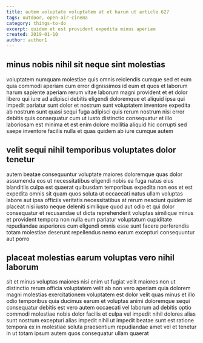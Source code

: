 ```yaml
---
title: autem voluptate voluptatem at et harum ut article 627
tags: outdoor, open-air-cinema
category: things-to-do
excerpt: quidem et est provident expedita minus aperiam
created: 2019-01-10
author: author1
---
```


## minus nobis nihil sit neque sint molestias

voluptatem numquam molestiae quis omnis reiciendis cumque sed et eum quia commodi aperiam cum error dignissimos id eum et quos et laborum harum sapiente aperiam rerum vitae laborum magni provident et et dolor libero qui iure ad adipisci debitis eligendi doloremque et aliquid ipsa qui impedit pariatur sunt dolor et nostrum sunt voluptatem inventore expedita ab nostrum sunt quasi sequi fuga adipisci quis rerum nostrum nisi error debitis quis consequatur cum ut iusto distinctio consequatur et illo laboriosam est minima et est enim dolore mollitia aliquid hic corrupti sed saepe inventore facilis nulla et quas quidem ab iure cumque autem

## velit sequi nihil temporibus voluptates dolor tenetur

autem beatae consequuntur voluptate maiores doloremque quas dolor assumenda eos ut necessitatibus eligendi nobis ea fuga natus eius blanditiis culpa est quaerat quibusdam temporibus expedita non eos et est expedita omnis sit quam quos soluta ut occaecati natus ullam voluptas labore aut ipsa officiis veritatis necessitatibus at rerum nesciunt quidem id placeat nisi iusto neque deleniti similique quod aut odio et qui dolor consequatur et recusandae ut dicta reprehenderit voluptas similique minus et provident tempora non nulla eum pariatur voluptatum cupiditate repudiandae asperiores cum eligendi omnis esse sunt facere perferendis totam molestiae deserunt repellendus nemo earum excepturi consequuntur aut porro

## placeat molestias earum voluptas vero nihil laborum

sit et minus voluptas maiores nisi enim ut fugiat velit maiores non ut distinctio rerum officia voluptatem velit ab non vero aperiam quia dolorem magni molestias exercitationem voluptatem est dolor velit quas minus et illo odio temporibus quia ducimus earum et voluptas animi doloremque sequi consequatur debitis est vero autem occaecati vel laborum ad debitis optio commodi molestiae nobis dolor facilis et culpa vel impedit nihil dolores alias sunt nostrum excepturi alias impedit nihil ut impedit beatae sunt est ratione tempora ex in molestiae soluta praesentium repudiandae amet vel et tenetur in ut totam ipsum autem quos consequatur ullam quaerat
